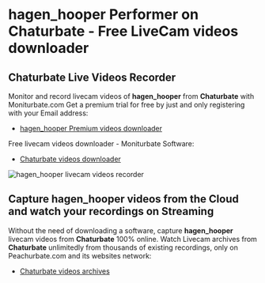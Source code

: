 # hagen_hooper Performer on Chaturbate - Free LiveCam videos downloader

## Chaturbate Live Videos Recorder

Monitor and record livecam videos of **hagen_hooper** from **Chaturbate** with Moniturbate.com
Get a premium trial for free by just and only registering with your Email address:
* [hagen_hooper Premium videos downloader](https://moniturbate.com/request-demo-licence-key.html)

Free livecam videos downloader - Moniturbate Software:
* [Chaturbate videos downloader](https://moniturbate.com/moniturbate-download-software.html)

![hagen_hooper livecam videos recorder](https://peachurnet.com/templates/moniturbate-software.png)


## Capture hagen_hooper videos from the Cloud and watch your recordings on Streaming

Without the need of downloading a software, capture **hagen_hooper** livecam videos from **Chaturbate** 100% online.
Watch Livecam archives from **Chaturbate** unlimitedly from thousands of existing recordings, only on Peachurbate.com and its websites network:
* [Chaturbate videos archives](https://peachurnet.com/)